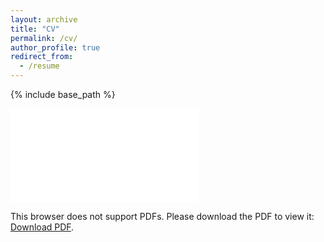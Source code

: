 ```yaml
---
layout: archive
title: "CV"
permalink: /cv/
author_profile: true
redirect_from:
  - /resume
---
```


{% include base_path %}

<object data="images/cv.pdf" type="application/pdf" width="700px" height="700px">
    <embed src="images/cv.pdf">
        <p>This browser does not support PDFs. Please download the PDF to view it: <a href="http://yoursite.com/the.pdf">Download PDF</a>.</p>
    </embed>
</object>